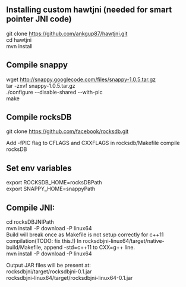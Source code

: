 Installing custom hawtjni (needed for smart pointer JNI code)
------------------------
git clone https://github.com/ankgup87/hawtjni.git <br/>
cd hawtjni <br/>
mvn install <br/>

Compile snappy
------------------------
wget http://snappy.googlecode.com/files/snappy-1.0.5.tar.gz <br/>
tar -zxvf snappy-1.0.5.tar.gz <br/>
./configure --disable-shared --with-pic <br/>
make <br/>

Compile rocksDB
----
git clone https://github.com/facebook/rocksdb.git <br/>

Add -fPIC flag to CFLAGS and CXXFLAGS in rocksdb/Makefile
compile rocksDB <br/>


Set env variables
----
export ROCKSDB_HOME=rocksDBPath <br/>
export SNAPPY_HOME=snappyPath <br/>

Compile JNI:
---------
cd rocksDBJNIPath <br/>
mvn install -P download -P linux64 <br/>
Build will break once as Makefile is not setup correctly for c++11 compilation(TODO: fix this.!) In rocksdbjni-linux64/target/native-build/Makefile, append -std=c++11 to CXX=g++ line. <br/>
mvn install -P download -P linux64 <br/>


Output JAR files will be present at: <br/>
rocksdbjni/target/rocksdbjni-0.1.jar <br/>
rocksdbjni-linux64/target/rocksdbjni-linux64-0.1.jar <br/>
